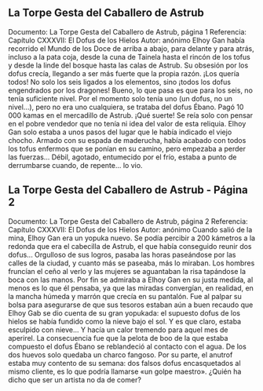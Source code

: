 ## La Torpe Gesta del Caballero de Astrub
Documento: La Torpe Gesta del Caballero de Astrub, página 1
Referencia: Capítulo CXXXVII: El Dofus de los Hielos
Autor: anónimo
Elhoy Gan había recorrido el Mundo de los Doce de arriba a abajo, para delante y para atrás, incluso a la pata coja, desde la cuna de Tainela hasta el rincón de los tofus y desde la linde del bosque hasta las calas de Astrub. Su obsesión por los dofus crecía, llegando a ser más fuerte que la propia razón. ¡Los quería todos! No solo los seis ligados a los elementos, sino ¡todos los dofus engendrados por los dragones! Bueno, lo que pasa es que para los seis, no tenía suficiente nivel.  Por el momento solo tenía uno (un dofus, no un nivel...), pero no era uno cualquiera, se trataba del dofus Ébano. Pagó 10 000 kamas en el mercadillo de Astrub. ¡Qué suerte! Se reía solo con pensar en el pobre vendedor que no tenía ni idea del valor de esta reliquia.  Elhoy Gan solo estaba a unos pasos del lugar que le había indicado el viejo chocho. Armado con su espada de maderucha, había acabado con todos los tofus enfermos que se ponían en su camino, pero empezaba a perder las fuerzas... Débil, agotado, entumecido por el frío, estaba a punto de derrumbarse cuando, de repente... lo vio.

## La Torpe Gesta del Caballero de Astrub - Página 2
Documento: La Torpe Gesta del Caballero de Astrub, página 2
Referencia: Capítulo CXXXVII: El Dofus de los Hielos
Autor: anónimo
Cuando salió de la mina, Elhoy Gan era un yopuka nuevo. Se podía percibir a 200 kámetros a la redonda que era el cabecilla de Astrub, el que había conseguido reunir dos dofus... Orgulloso de sus logros, pasaba las horas paseándose por las calles de la ciudad, y cuanto más se paseaba, más lo miraban. Los hombres fruncían el ceño al verlo y las mujeres se aguantaban la risa tapándose la boca con las manos. Por fin se admiraba a Elhoy Gan en su justa medida, al menos es lo que él pensaba, ya que las miradas convergían, en realidad, en la mancha húmeda y marrón que crecía en su pantalón.  Fue al palpar su bolsa para asegurarse de que sus tesoros estaban aún a buen recaudo que Elhoy Gab se dio cuenta de su gran yopukada: el supuesto dofus de los hielos se había fundido como la nieve bajo el sol. Y es que claro, estaba esculpido con nieve... Y hacía un calor tremendo para aquel mes de aperirel. La consecuencia fue que la pelota de boo de la que estaba compuesto el dofus Ébano se reblandeció al contacto con el agua. De los dos huevos solo quedaba un charco fangoso.  Por su parte, el anutrof estaba muy contento de su semana: dos falsos dofus encasquetados al mismo cliente, es lo que podría llamarse «un golpe maestro». ¿Quién ha dicho que ser un artista no da de comer?
